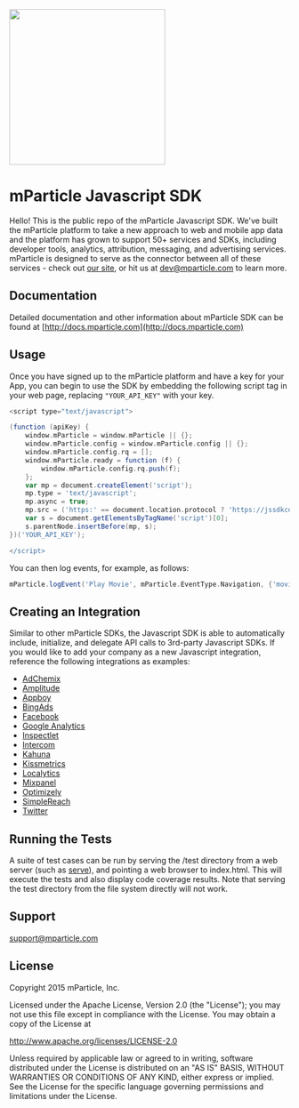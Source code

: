 <img src="https://www.mparticle.com/wp-content/themes/mparticle/images/logo.svg" width="280">

# mParticle Javascript SDK

Hello! This is the public repo of the mParticle Javascript SDK. We've built the mParticle platform to take a new approach to web and mobile app data and the platform has grown to support 50+ services and SDKs, including developer tools, analytics, attribution, messaging, and advertising services. mParticle is designed to serve as the connector between all of these services - check out [our site](http://mparticle.com), or hit us at dev@mparticle.com to learn more.

## Documentation
Detailed documentation and other information about mParticle SDK can be found at [http://docs.mparticle.com](http://docs.mparticle.com)

## Usage

Once you have signed up to the mParticle platform and have a key for your App, you can begin to use the SDK by embedding the following
script tag in your web page, replacing `"YOUR_API_KEY"` with your key.

```groovy
<script type="text/javascript">

(function (apiKey) {
    window.mParticle = window.mParticle || {};
    window.mParticle.config = window.mParticle.config || {};
    window.mParticle.config.rq = [];
    window.mParticle.ready = function (f) {
        window.mParticle.config.rq.push(f);
    };
    var mp = document.createElement('script');
    mp.type = 'text/javascript';
    mp.async = true;
    mp.src = ('https:' == document.location.protocol ? 'https://jssdkcdns' : 'http://jssdkcdn') + '.mparticle.com/js/v1/' + apiKey + '/mparticle.js';
    var s = document.getElementsByTagName('script')[0];
    s.parentNode.insertBefore(mp, s);
})('YOUR_API_KEY');

</script>
```

You can then log events, for example, as follows:

```groovy
mParticle.logEvent('Play Movie', mParticle.EventType.Navigation, {'movie_length':'127 minutes','rating':'PG'});
```

## Creating an Integration

Similar to other mParticle SDKs, the Javascript SDK is able to automatically include, initialize, and delegate API calls to 3rd-party Javascript SDKs. If you would like to add your company as a new Javascript integration, reference the following integrations as examples:

- [AdChemix](https://github.com/mParticle/integration-adchemix)
- [Amplitude](https://github.com/mParticle/integration-amplitude)
- [Appboy](https://github.com/mParticle/integration-appboy)
- [BingAds](https://github.com/mParticle/integration-bingads)
- [Facebook](https://github.com/mParticle/integration-facebook)
- [Google Analytics](https://github.com/mParticle/integration-google-analytics)
- [Inspectlet](https://github.com/mParticle/integration-inspectlet)
- [Intercom](https://github.com/mParticle/integration-intercom)
- [Kahuna](https://github.com/mParticle/integration-kahuna)
- [Kissmetrics](https://github.com/mParticle/integration-kissmetrics)
- [Localytics](https://github.com/mParticle/integration-localytics)
- [Mixpanel](https://github.com/mParticle/integration-mixpanel)
- [Optimizely](https://github.com/mParticle/integration-optimizely)
- [SimpleReach](https://github.com/mParticle/integration-simplereach)
- [Twitter](https://github.com/mParticle/integration-twitter)

## Running the Tests

A suite of test cases can be run by serving the /test directory from a web server (such as [serve](https://www.npmjs.com/package/serve)),
and pointing a web browser to index.html. This will execute the tests and also display code coverage results. Note that serving the test
directory from the file system directly will not work.

## Support

<support@mparticle.com>

## License

Copyright 2015 mParticle, Inc.

Licensed under the Apache License, Version 2.0 (the "License");
you may not use this file except in compliance with the License.
You may obtain a copy of the License at

http://www.apache.org/licenses/LICENSE-2.0

Unless required by applicable law or agreed to in writing, software
distributed under the License is distributed on an "AS IS" BASIS,
WITHOUT WARRANTIES OR CONDITIONS OF ANY KIND, either express or implied.
See the License for the specific language governing permissions and
limitations under the License.
